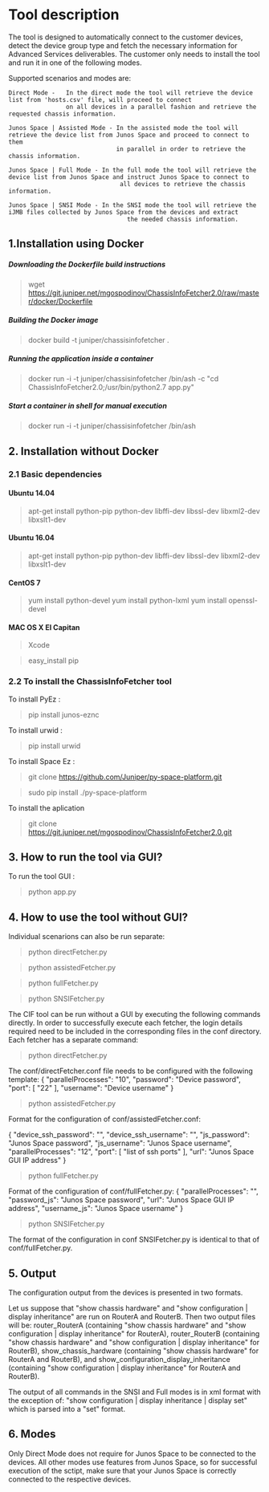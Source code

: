 # Tool description

The tool is designed to automatically connect to the customer devices, detect the device group type and fetch the necessary information for Advanced Services deliverables. The customer only needs to install the tool and run it in one of the following modes. 


Supported scenarios and modes are:
    
    Direct Mode -   In the direct mode the tool will retrieve the device list from 'hosts.csv' file, will proceed to connect 
                    on all devices in a parallel fashion and retrieve the requested chassis information.
    
    Junos Space | Assisted Mode - In the assisted mode the tool will retrieve the device list from Junos Space and proceed to connect to them 
                                  in parallel in order to retrieve the chassis information.
    
    Junos Space | Full Mode - In the full mode the tool will retrieve the device list from Junos Space and instruct Junos Space to connect to 
                                   all devices to retrieve the chassis information.

    Junos Space | SNSI Mode - In the SNSI mode the tool will retrieve the iJMB files collected by Junos Space from the devices and extract 
                                     the needed chassis information.

## 1.Installation using Docker

##### Downloading the Dockerfile build instructions
>wget https://git.juniper.net/mgospodinov/ChassisInfoFetcher2.0/raw/master/docker/Dockerfile

##### Building the Docker image
>docker build -t juniper/chassisinfofetcher .

##### Running the application inside a container
>docker run -i -t juniper/chassisinfofetcher  /bin/ash -c "cd ChassisInfoFetcher2.0;/usr/bin/python2.7 app.py"

##### Start a container in shell for manual execution
>docker run -i -t juniper/chassisinfofetcher  /bin/ash 

## 2. Installation without Docker

### 2.1 Basic dependencies 

#### Ubuntu 14.04

>apt-get install python-pip python-dev libffi-dev libssl-dev libxml2-dev libxslt1-dev

#### Ubuntu 16.04
 
>apt-get install python-pip python-dev libffi-dev libssl-dev libxml2-dev libxslt1-dev

#### CentOS 7

>yum install python-devel
>yum install python-lxml
>yum install openssl-devel

#### MAC OS X El Capitan

>Xcode

>easy_install pip

### 2.2 To install the ChassisInfoFetcher tool
  
  To install PyEz : 
> pip install junos-eznc
  
  To install urwid :
> pip install urwid
  
  To install Space Ez :    
> git clone https://github.com/Juniper/py-space-platform.git

> sudo pip install ./py-space-platform

  To install the aplication
 > git clone https://git.juniper.net/mgospodinov/ChassisInfoFetcher2.0.git 
    

## 3. How to run the tool via GUI?

To run the tool GUI :
   > python app.py
   
## 4. How to use the tool without GUI?

Individual scenarions can also be run separate:
   
   > python directFetcher.py
   
   > python assistedFetcher.py
   
   > python fullFetcher.py
   
   > python SNSIFetcher.py
   
The CIF tool can be run without a GUI by executing the following commands directly. In order to successfully execute each fetcher, the login details required need to be included in the corresponding files in the conf directory. Each fetcher has a separate command: 

   > python directFetcher.py

The conf/directFetcher.conf file needs to be configured with the following template:
{
    "parallelProcesses": "10",
    "password": "Device password",
    "port": [
        "22"
    ],
    "username": "Device username"
}
   > python assistedFetcher.py

Format for the configuration of conf/assistedFetcher.conf:

{
    "device_ssh_password": "",
    "device_ssh_username": "",
    "js_password": "Junos Space password",
    "js_username": "Junos Space username",
    "parallelProcesses": "12",
    "port": [
        "list of ssh ports"
    ],
    "url": "Junos Space GUI IP address"
}

   > python fullFetcher.py

Format of the configuration of conf/fullFetcher.py:
{
    "parallelProcesses": "",
    "password_js": "Junos Space password",
    "url": "Junos Space GUI IP address",
    "username_js": "Junos Space username"
}


   > python SNSIFetcher.py

The format of the configuration in conf SNSIFetcher.py is identical to that of conf/fullFetcher.py.

## 5. Output

The configuration output from the devices is presented in two formats. 

Let us suppose that "show chassis hardware" and "show configuration | display inheritance" are run on RouterA and RouterB. Then two output files will be: router_RouterA (containing "show chassis hardware" and "show configuration | display inheritance" for RouterA), router_RouterB (containing "show chassis hardware" and "show configuration | display inheritance" for RouterB), show_chassis_hardware (containing "show chassis hardware" for RouterA and RouterB), and show_configuration_display_inheritance (containing "show configuration | display inheritance" for RouterA and RouterB).

The output of all commands in the SNSI and Full modes is in xml format with the exception of: "show configuration | display inheritance | display set" which is parsed into a "set" format. 


## 6. Modes

Only Direct Mode does not require for Junos Space to be connected to the devices. All other modes use features from Junos Space, so for successful execution of the sctipt, make sure that your Junos Space is correctly connected to the respective devices.




    
    
    
